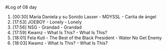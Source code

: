 #Log of 08 day

1. [00:30] María Daniela y su Sonido Lasser - MDYSSL - Carita de ángel
1. [17:53] JOEBOY - Lonely - Lonely
1. [17:56] NSG - Grandad - Grandad
1. [17:59] Kwamz - What Is This? - What Is This?
1. [18:01] Fela Kuti - The Best of the Black President - Water No Get Enemy
1. [18:03] Kwamz - What Is This? - What Is This?
